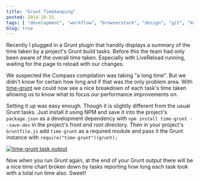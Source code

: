 ```yaml
---
title: "Grunt Timekeeping"
posted: 2014-10-31
tags: [ "development", "workflow", "browserstack", "design", "git", "kdiff3", "livereload", "photoshop", "sketch", "sublime text" ]
blog: true
---
```


Recently I plugged in a Grunt plugin that handily displays a summary of the time taken by a project's Grunt build tasks. Before this the team had only been aware of the overall time taken. Especially with LiveReload running, waiting for the page to reload with our changes.

We suspected the Compass compilation was taking "a long time". But we didn't know for certain how long and if that was the only problem area. With [time-grunt](https://github.com/sindresorhus/time-grunt) we could now see a nice breakdown of each task's time taken allowing us to know what to focus our performance improvements on.

Setting it up was easy enough. Though it is slightly different from the usual Grunt tasks. Just install it using NPM and save it into the project's `package.json` as a development dependency with `npm install time-grunt --save-dev` in the project's front end root directory. Then in your project's `Gruntfile.js` add `time-grunt` as a required module and pass it the Grunt instance with `require("time-grunt")(grunt);`

[![time-grunt task output](assets/img/blog/screenshot-time-grunt.png)]({{assets}}/img/blog/screenshot-time-grunt.png)

Now when you run Grunt again, at the end of your Grunt output there will be a nice time chart broken down by tasks reporting how long each task took with a total run time also. Sweet!

